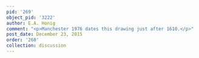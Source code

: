 ```yaml
---
pid: '269'
object_pid: '3222'
author: E.A. Honig
comment: "<p>Manchester 1976 dates this drawing just after 1610.</p>"
post_date: December 23, 2015
order: '268'
collection: discussion
---
```

